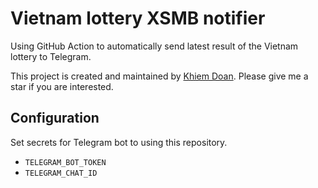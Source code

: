 # Vietnam lottery XSMB notifier

Using GitHub Action to automatically send latest result of the Vietnam lottery to Telegram.

This project is created and maintained by [Khiem Doan](https://github.com/khiemdoan). Please give me a star if you are interested.

## Configuration

Set secrets for Telegram bot to using this repository.

- `TELEGRAM_BOT_TOKEN`
- `TELEGRAM_CHAT_ID`
